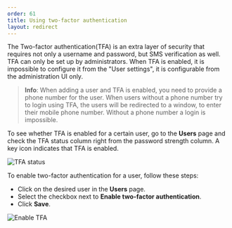 ```yaml
---
order: 61
title: Using two-factor authentication
layout: redirect
---
```

The Two-factor authentication(TFA) is an extra layer of security that requires not only a username and password, but SMS verification as well. TFA can only be set up by administrators. When TFA is enabled, it is impossible to configure it from the "User settings", it is configurable from the administration UI only.

>**Info**: When adding a user and TFA is enabled, you need to provide a phone number for the user. When users without a phone number try to login using TFA, the users will be redirected to a window, to enter their mobile phone number. Without a phone number a login is impossible.

To see whether TFA is enabled for a certain user, go to the **Users** page and check the TFA status column right from the password strength column. A key icon indicates that TFA is enabled.

![TFA status](/guides/images/benutzerhandbuch/admin-tfa-status.png)

To enable two-factor authentication for a user, follow these steps:

- Click on the desired user in the **Users** page.
- Select the checkbox next to **Enable two-factor authentication**.
- Click **Save**.

![Enable TFA](/guides/images/users-guide/enabletfa.png)